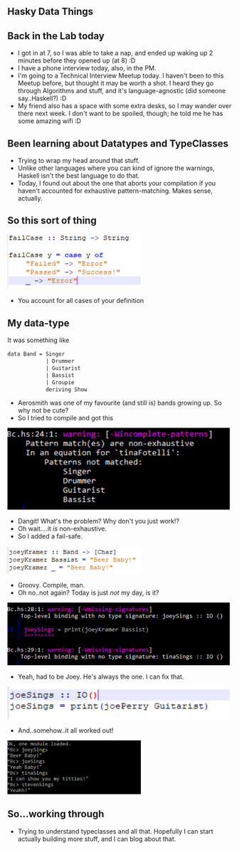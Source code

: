 ## Hasky Data Things

## Back in the Lab today
- I got in at 7, so I was able to take a nap, and ended up waking up 2 minutes before they opened up (at 8) :D
- I have a phone interview today, also, in the PM.
- I'm going to a Technical Interview Meetup today. I haven't been to this Meetup before, but thought it may be worth a shot.
  I heard they go through Algorithms and stuff, and it's language-agnostic (did someone say..Haskell?) :D
- My friend also has a space with some extra desks, so I may wander over there next week. I don't want to be spoiled, though; 
  he told me he has some amazing wifi :D
  
## Been learning about Datatypes and TypeClasses
- Trying to wrap my head around that stuff.
- Unlike other languages where you can kind of ignore the warnings, Haskell isn't the best language to do that.
- Today, I found out about the one that aborts your compilation if you haven't accounted for exhaustive pattern-matching.
  Makes sense, actually. 
  
## So this sort of thing

<img src="/images/haskdatathings/h_006.png" width="300">

- You account for all cases of your definition

## My data-type

It was something like 

```
data Band = Singer
            | Drummer
            | Guitarist
            | Bassist
            | Groupie
            deriving Show
```

- Aerosmith was one of my favourite (and still is) bands growing up. So why not be cute?
- So I tried to compile and got this

<img src="/images/haskdatathings/h_002.png" width="500">

- Dangit! What's the problem? Why don't you just work!?
- Oh wait....it *is* non-exhaustive. 
- So I added a fail-safe.

<img src="/images/haskdatathings/h_003.png" width="300">

- Groovy. Compile, man.
- Oh no..not again? Today is just *not* my day, is it?

<img src="/images/haskdatathings/h_004.png" width="500">

- Yeah, had to be Joey. He's always the one. I can fix that.

<img src="/images/haskdatathings/h_005.png" width="500">

- And..somehow..it all worked out!

<img src="/images/haskdatathings/h_001.png" width="300">

## So...working through

- Trying to understand typeclasses and all that. Hopefully I can start actually building more stuff, and I can blog about that.

